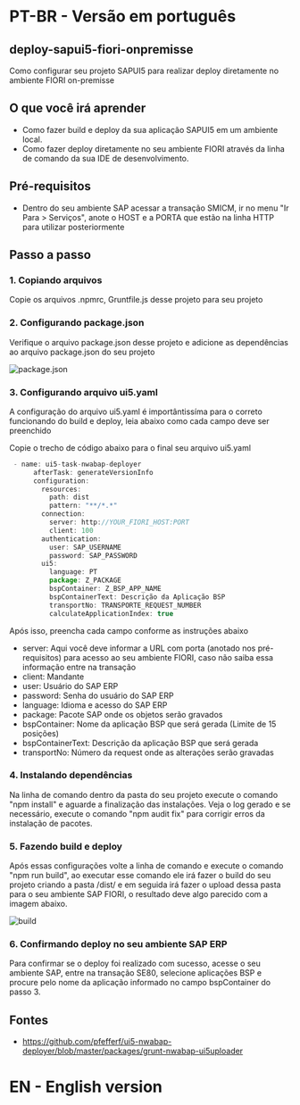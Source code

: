 # PT-BR - Versão em português

## deploy-sapui5-fiori-onpremisse
Como configurar seu projeto SAPUI5 para realizar deploy diretamente no ambiente FIORI on-premisse

## O que você irá aprender
* Como fazer build e deploy da sua aplicação SAPUI5 em um ambiente local.
* Como fazer deploy diretamente no seu ambiente FIORI através da linha de comando da sua IDE de desenvolvimento.

## Pré-requisitos
* Dentro do seu ambiente SAP acessar a transação SMICM, ir no menu "Ir Para > Serviços", anote o HOST e a PORTA que estão na linha HTTP para utilizar posteriormente

## Passo a passo

### 1. Copiando arquivos
Copie os arquivos .npmrc, Gruntfile.js desse projeto para seu projeto

### 2. Configurando package.json
Verifique o arquivo package.json desse projeto e adicione as dependências ao arquivo package.json do seu projeto

![package.json](https://github.com/MLDOliveira/deploy-sapui5-fiori-onpremisse/blob/master/webapp/images/package-json.png)

### 3. Configurando arquivo ui5.yaml
A configuração do arquivo ui5.yaml é importântissíma para o correto funcionando do build e deploy, leia abaixo como cada campo deve ser preenchido

Copie o trecho de código abaixo para o final seu arquivo ui5.yaml

```javascript
 - name: ui5-task-nwabap-deployer
      afterTask: generateVersionInfo
      configuration: 
        resources:
          path: dist
          pattern: "**/*.*"
        connection:
          server: http://YOUR_FIORI_HOST:PORT
          client: 100
        authentication:
          user: SAP_USERNAME
          password: SAP_PASSWORD
        ui5:
          language: PT
          package: Z_PACKAGE
          bspContainer: Z_BSP_APP_NAME
          bspContainerText: Descrição da Aplicação BSP
          transportNo: TRANSPORTE_REQUEST_NUMBER
          calculateApplicationIndex: true
```

Após isso, preencha cada campo conforme as instruções abaixo

* server: Aqui você deve informar a URL com porta (anotado nos pré-requisitos) para acesso ao seu ambiente FIORI, caso não saiba essa informação entre na transação 
* client: Mandante
* user: Usuário do SAP ERP
* password: Senha do usuário do SAP ERP
* language: Idioma e acesso do SAP ERP
* package: Pacote SAP onde os objetos serão gravados
* bspContainer: Nome da aplicação BSP que será gerada (Limite de 15 posições)
* bspContainerText: Descrição da aplicação BSP que será gerada
* transportNo: Número da request onde as alterações serão gravadas

### 4. Instalando dependências
Na linha de comando dentro da pasta do seu projeto execute o comando "npm install" e aguarde a finalização das instalações. 
Veja o log gerado e se necessário, execute o comando "npm audit fix" para corrigir erros da instalação de pacotes.

### 5. Fazendo build e deploy
Após essas configurações volte a linha de comando e execute o comando "npm run build", ao executar esse comando ele irá fazer o build do seu projeto criando a pasta /dist/ e em seguida irá fazer o upload dessa pasta para o seu ambiente SAP FIORI, o resultado deve algo parecido com a imagem abaixo.

![build](https://github.com/MLDOliveira/deploy-sapui5-fiori-onpremisse/blob/master/webapp/images/build-deploy.png)

### 6. Confirmando deploy no seu ambiente SAP ERP
Para confirmar se o deploy foi realizado com sucesso, acesse o seu ambiente SAP, entre na transação SE80, selecione aplicações BSP e procure pelo nome da aplicação informado no campo bspContainer do passo 3.

## Fontes
* https://github.com/pfefferf/ui5-nwabap-deployer/blob/master/packages/grunt-nwabap-ui5uploader


# EN - English version




